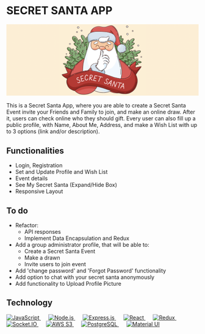 # SECRET SANTA APP

<img alt="Express.js" src="/client/public/santa-claus.png">

This is a Secret Santa App, where you are able to create a Secret Santa Event invite your Friends and Family to join, and make an online draw. After it, users can check online who they should gift.
Every user can also fill up a public profile, with Name, About Me, Address, and make a Wish List with up to 3 options (link and/or description).

## Functionalities

-   Login, Registration
-   Set and Update Profile and Wish List
-   Event details
-   See My Secret Santa (Expand/Hide Box)
-   Responsive Layout

## To do

-   Refactor:
    -   API responses
    -   Implement Data Encapsulation and Redux
-   Add a group administrator profile, that will be able to:
    -   Create a Secret Santa Event
    -   Make a drawn
    -   Invite users to join event
-   Add 'change password' and 'Forgot Password' functionality
-   Add option to chat with your secret santa anonymously
-   Add functionality to Upload Profile Picture

## Technology

<a title="JavaScript" target=”_blank” href="https://g.co/kgs/w74UK9">
    <img alt="JavaScript" src="https://simpleicons.org/icons/javascript.svg" width=80 height=80/>
</a> &nbsp;&nbsp;&nbsp;&nbsp;
<a title="Node.js" target=”_blank” href="https://nodejs.org/en/">
    <img alt="Node.js" src="https://simpleicons.org/icons/nodedotjs.svg" width=80 height=80> 
</a> &nbsp;&nbsp;&nbsp;&nbsp;
<a title="Express.js" target=”_blank” href="https://expressjs.com/">
    <img alt="Express.js" src="https://simpleicons.org/icons/express.svg" width=80 height=80>
</a>  &nbsp;&nbsp;&nbsp;&nbsp;
<a title="React" target=”_blank” href="https://reactjs.org/">
    <img alt="React" src="https://simpleicons.org/icons/react.svg" width=80 height=80> 
</a> &nbsp;&nbsp;&nbsp;&nbsp;
<a title="Redux" target=”_blank” href="https://redux.js.org/">
    <img alt="Redux" src="https://simpleicons.org/icons/redux.svg" width=80 height=80> 
</a> &nbsp;&nbsp;&nbsp;&nbsp;
<a title="Socket.IO" target=”_blank” href="https://socket.io/">
    <img alt="Socket.IO" src="https://simpleicons.org/icons/socketdotio.svg" width=80 height=80> 
</a> &nbsp;&nbsp;&nbsp;&nbsp;
<a title="AWS S3" target=”_blank” href="https://aws.amazon.com/s3/">
    <img alt="AWS S3" src="https://simpleicons.org/icons/amazons3.svg" width=80 height=80> 
</a> &nbsp;&nbsp;&nbsp;&nbsp;
<a title="PostgreSQL" target=”_blank” href="https://www.postgresql.org/">
    <img alt="PostgreSQL" src="https://simpleicons.org/icons/postgresql.svg" width=80 height=80> 
</a> &nbsp;&nbsp;&nbsp;&nbsp;
<a title="Material UI" target=”_blank” href="https://mui.com/">
    <img alt="Material UI" src="https://simpleicons.org/icons/mui.svg" width=80 height=80>
</a>
